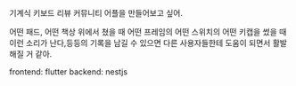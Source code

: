 기계식 키보드 리뷰 커뮤니티 어플을 만들어보고 싶어.

어떤 패드, 어떤 책상 위에서 쳤을 때 어떤 프레임의 어떤 스위치의 어떤 키캡을 썼을 때 이런 소리가 난다,등등의 기록을 남길 수 있으면 다른 사용자들한테 도움이 되면서 활발해질 거 같아.

frontend: flutter
backend: nestjs
